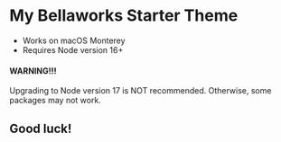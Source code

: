 My Bellaworks Starter Theme
=======

* Works on macOS Monterey
* Requires Node version 16+


#### WARNING!!!
Upgrading to Node version 17 is NOT recommended. Otherwise, some packages may not work.


## Good luck!

